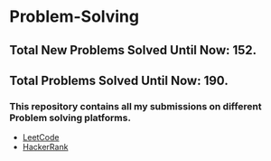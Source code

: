 # Problem-Solving
## Total New Problems Solved Until Now: 152.
## Total Problems Solved Until Now: 190.
### This repository contains all my submissions on different Problem solving platforms.
  * [LeetCode](https://leetcode.com/HMarsafy/)
  * [HackerRank](https://www.hackerrank.com/hassan_marsafy)
  
